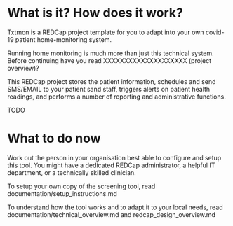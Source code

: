 # What is it? How does it work?

Txtmon is a REDCap project template for you to adapt into your own covid-19 patient home-monitoring system.

Running home monitoring is much more than just this technical system. Before continuing have you read XXXXXXXXXXXXXXXXXXXX (project overview)?

This REDCap project stores the patient information, schedules and send SMS/EMAIL to your patient sand staff, triggers alerts on patient health readings, and performs a number of reporting and administrative functions.

TODO

# What to do now

Work out the person in your organisation best able to configure and setup this tool. You might have a dedicated REDCap administrator, a helpful IT department, or a technically skilled clinician.

To setup your own copy of the screening tool, read documentation/setup_instructions.md

To understand how the tool works and to adapt it to your local needs, read documentation/technical_overview.md and redcap_design_overview.md
